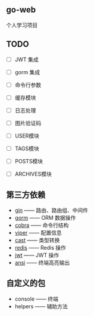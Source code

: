 ## go-web

个人学习项目

## TODO
- [ ] JWT 集成
- [ ] gorm 集成
- [ ] 命令行参数
- [ ] 缓存模块
- [ ] 日志处理
- [ ] 图片验证码
- [ ] USER模块
- [ ] TAGS模块
- [ ] POSTS模块
- [ ] ARCHIVES模块


## 第三方依赖

- [gin](https://github.com/gin-gonic/gin) —— 路由、路由组、中间件
- [gorm](https://github.com/go-gorm/gorm) —— ORM 数据操作
- [cobra](https://github.com/spf13/cobra) —— 命令行结构
- [viper](https://github.com/spf13/viper) —— 配置信息
- [cast](https://github.com/spf13/cast) —— 类型转换
- [redis](https://github.com/go-redis/redis/v8) —— Redis 操作
- [jwt](https://github.com/golang-jwt/jwt) —— JWT 操作
- [ansi](https://github.com/mgutz/ansi) —— 终端高亮输出

## 自定义的包

- console —— 终端
- helpers —— 辅助方法